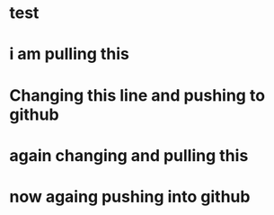 # test

# i am pulling this
# Changing this line and pushing to github
# again changing and pulling this
# now againg pushing into github
